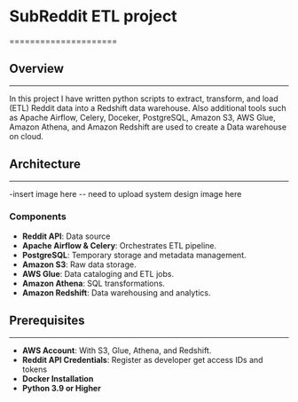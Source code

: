 # SubReddit ETL project
=====================

## Overview
-----------

In this project I have written python scripts to extract, transform, and load (ETL) Reddit data into a Redshift data warehouse. Also additional tools such as Apache Airflow, Celery, Doceker, PostgreSQL, Amazon S3, AWS Glue, Amazon Athena, and Amazon Redshift are used to create a Data warehouse on cloud.

## Architecture
-------------
-insert image here -- need to upload system design image here

### Components

- **Reddit API**: Data source
- **Apache Airflow & Celery**: Orchestrates ETL pipeline.
- **PostgreSQL**: Temporary storage and metadata management.
- **Amazon S3**: Raw data storage.
- **AWS Glue**: Data cataloging and ETL jobs.
- **Amazon Athena**: SQL transformations.
- **Amazon Redshift**: Data warehousing and analytics.

## Prerequisites
-------------

- **AWS Account**: With S3, Glue, Athena, and Redshift.
- **Reddit API Credentials**: Register as developer get access IDs and tokens
- **Docker Installation**
- **Python 3.9 or Higher**
